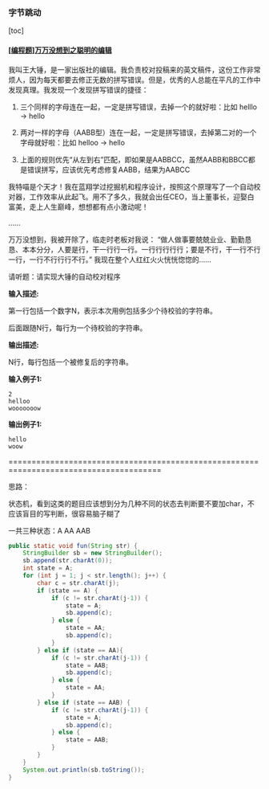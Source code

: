 ### 字节跳动



[toc]



#### [[编程题]万万没想到之聪明的编辑](https://www.nowcoder.com/test/question/42852fd7045c442192fa89404ab42e92?pid=16516564&tid=46545882)

我叫王大锤，是一家出版社的编辑。我负责校对投稿来的英文稿件，这份工作非常烦人，因为每天都要去修正无数的拼写错误。但是，优秀的人总能在平凡的工作中发现真理。我发现一个发现拼写错误的捷径：

1. 三个同样的字母连在一起，一定是拼写错误，去掉一个的就好啦：比如 helllo -> hello

2. 两对一样的字母（AABB型）连在一起，一定是拼写错误，去掉第二对的一个字母就好啦：比如 helloo -> hello

3. 上面的规则优先“从左到右”匹配，即如果是AABBCC，虽然AABB和BBCC都是错误拼写，应该优先考虑修复AABB，结果为AABCC

我特喵是个天才！我在蓝翔学过挖掘机和程序设计，按照这个原理写了一个自动校对器，工作效率从此起飞。用不了多久，我就会出任CEO，当上董事长，迎娶白富美，走上人生巅峰，想想都有点小激动呢！

……

万万没想到，我被开除了，临走时老板对我说： “做人做事要兢兢业业、勤勤恳恳、本本分分，人要是行，干一行行一行。一行行行行行；要是不行，干一行不行一行，一行不行行行不行。” 我现在整个人红红火火恍恍惚惚的……

请听题：请实现大锤的自动校对程序

**输入描述:**

第一行包括一个数字N，表示本次用例包括多少个待校验的字符串。

后面跟随N行，每行为一个待校验的字符串。

**输出描述:**

N行，每行包括一个被修复后的字符串。

**输入例子1:**

```
2
helloo
wooooooow
```

**输出例子1:**

```
hello
woow
```

=======================================================================================

思路：

状态机，看到这类的题目应该想到分为几种不同的状态去判断要不要加char，不应该盲目的写判断，很容易脑子糊了

一共三种状态：A AA AAB

```java
public static void fun(String str) {
	StringBuilder sb = new StringBuilder();
    sb.append(str.charAt(0));
    int state = A;
    for (int j = 1; j < str.length(); j++) {
        char c = str.charAt(j);
        if (state == A) {
            if (c != str.charAt(j-1)) {
                state = A;
                sb.append(c);
            } else {
                state = AA;
                sb.append(c);
            }
        } else if (state == AA){
            if (c != str.charAt(j-1)) {
                state = AAB;
                sb.append(c);
            } else {
                state = AA;
            }
        } else if (state == AAB) {
            if (c != str.charAt(j-1)) {
                state = A;
                sb.append(c);
            } else {
                state = AAB;
            }
        }
    }
    System.out.println(sb.toString());
}
```

